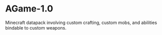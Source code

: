 # AGame-1.0
Minecraft datapack involving custom crafting, custom mobs, and abilities bindable to custom weapons.
